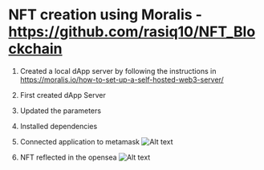 # NFT creation using Moralis - https://github.com/rasiq10/NFT_Blockchain
1. Created a local dApp server by following the instructions in 
https://moralis.io/how-to-set-up-a-self-hosted-web3-server/

1. First created dApp Server

2. Updated the parameters

3. Installed dependencies

4. Connected application to metamask
	![Alt text](/1.png?raw=true "Optional Title")

5. NFT reflected in the opensea
	![Alt text](/2.png?raw=true "Optional Title")
